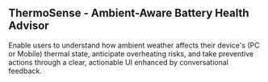 ## ThermoSense - Ambient-Aware Battery Health Advisor

Enable users to understand how ambient weather affects their device&apos;s (PC or Mobile) thermal state, anticipate overheating risks, and take preventive actions through a clear, actionable UI enhanced by conversational feedback.

